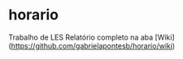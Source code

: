 # horario
Trabalho de LES
Relatório completo na aba [Wiki] (https://github.com/gabrielapontesb/horario/wiki)
